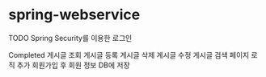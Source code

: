 # spring-webservice

TODO
Spring Security를 이용한 로그인

Completed
게시글 조회
게시글 등록
게시글 삭제
게시글 수정
게시글 검색
페이지 로직 추가
회원가입 후 회원 정보 DB에 저장
